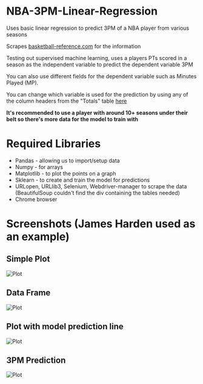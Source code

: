 # NBA-3PM-Linear-Regression
Uses basic linear regression to predict 3PM of a NBA player from various seasons

Scrapes [basketball-reference.com](https://www.basketball-reference.com/) for the information

Testing out supervised machine learning, uses a players PTs scored in a season as the independent variable to predict the dependent variable 3PM

You can also use different fields for the dependent variable such as Minutes Played (MP).

You can change which variable is used for the prediction by using any of the column headers from the "Totals" table [here](https://www.basketball-reference.com/players/h/hardeja01.html#totals)

**It's recommended to use a player with around 10+ seasons under their belt so there's more data for the model to train with**

# Required Libraries

* Pandas - allowing us to import/setup data
* Numpy - for arrays
* Matplotlib - to plot the points on a graph
* Sklearn - to create and train the model for predictions
* URLopen, URLlib3, Selenium, Webdriver-manager to scrape the data (BeautifulSoup couldn't find the div containing the tables needed)
* Chrome browser

# Screenshots (James Harden used as an example)

## Simple Plot

![Plot](https://i.imgur.com/xSBXiil.png)

## Data Frame

![Plot](https://i.imgur.com/iXbbgZC.png)

## Plot with model prediction line

![Plot](https://i.imgur.com/wSjdEOZ.png)

## 3PM Prediction

![Plot](https://i.imgur.com/8PS6rlr.png)
